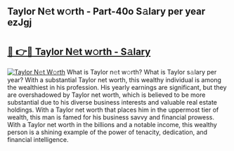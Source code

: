 ## Taylor N𝚎t w𝚘rth - Part-40o S𝚊lary per year ezJgj

# <h2><a href="http://gc4afx.nevu.top/?p=Taylor">🔗 👉🔴 Taylor N𝚎t w𝚘rth - S𝚊lary</a></h2>

[![Taylor N𝚎t W𝚘rth](https://i.imgur.com/Oavwk0R.jpeg)](http://gc4afx.nevu.top/?p=Taylor)
What is Taylor n𝚎t w𝚘rth? What is Taylor s𝚊lary per year?
With a substantial Taylor net worth, this wealthy individual is among the wealthiest in his profession. His yearly earnings are significant, but they are overshadowed by Taylor net worth, which is believed to be more substantial due to his diverse business interests and valuable real estate holdings. With a Taylor net worth that places him in the uppermost tier of wealth, this man is famed for his business savvy and financial prowess. With a Taylor net worth in the billions and a notable income, this wealthy person is a shining example of the power of tenacity, dedication, and financial intelligence.
